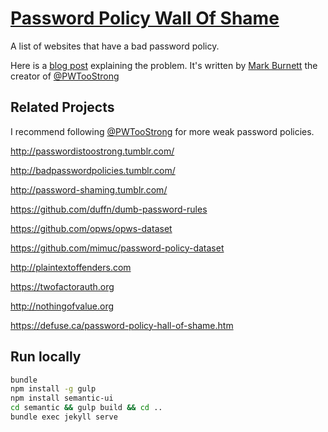 # [Password Policy Wall Of Shame](http://publicarray.github.io/password-policy-wall-of-shame)
A list of websites that have a bad password policy.

Here is a [blog post](https://xato.net/perilous-password-policies-3ad038aa33b1#.nyw6mfk03) explaining the problem. It's written by [Mark Burnett](https://twitter.com/m8urnett) the creator of [@PWTooStrong](https://twitter.com/PWTooStrong)

## Related Projects

I recommend following [@PWTooStrong](https://twitter.com/PWTooStrong) for more weak password policies.

http://passwordistoostrong.tumblr.com/

http://badpasswordpolicies.tumblr.com/

http://password-shaming.tumblr.com/

https://github.com/duffn/dumb-password-rules

https://github.com/opws/opws-dataset

https://github.com/mimuc/password-policy-dataset

http://plaintextoffenders.com

https://twofactorauth.org

http://nothingofvalue.org

https://defuse.ca/password-policy-hall-of-shame.htm

## Run locally

```sh
bundle
npm install -g gulp
npm install semantic-ui
cd semantic && gulp build && cd ..
bundle exec jekyll serve
```
